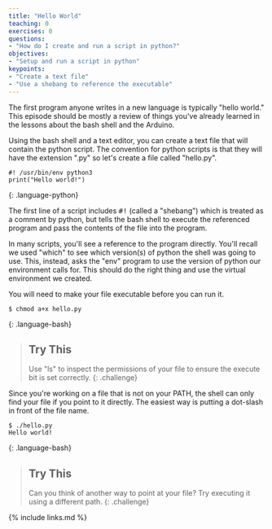 ```yaml
---
title: "Hello World"
teaching: 0
exercises: 0
questions:
- "How do I create and run a script in python?"
objectives:
- "Setup and run a script in python"
keypoints:
- "Create a text file"
- "Use a shebang to reference the executable"
---
```


The first program anyone writes in a new language is typically "hello world." This episode should be mostly a review of things you've already learned in the lessons about the bash shell and the Arduino.

Using the bash shell and a text editor, you can create a text file that will contain the python script. The convention for python scripts is that they will have the extension ".py" so let's create a file called "hello.py".

~~~
#! /usr/bin/env python3
print("Hello world!")
~~~
{: .language-python}

The first line of a script includes <kbd>#!</kbd> (called a "shebang") which is treated as a comment by python, but tells the bash shell to execute the referenced program and pass the contents of the file into the program.

In many scripts, you'll see a reference to the program directly. You'll recall we used "which" to see which version(s) of python the shell was going to use. This, instead, asks the "env" program to use the version of python our environment calls for. This should do the right thing and use the virtual environment we created.

You will need to make your file executable before you can run it.

~~~
$ chmod a+x hello.py
~~~
{: .language-bash}

> ## Try This
>
> Use "ls" to inspect the permissions of your file to ensure the execute bit is set correctly.
{: .challenge}

Since you're working on a file that is not on your PATH, the shell can only find your file if you point to it directly. The easiest way is putting a dot-slash in front of the file name.
~~~
$ ./hello.py
Hello world!
~~~
{: .language-bash}

> ## Try This
>
> Can you think of another way to point at your file? Try executing it using a different path.
{: .challenge}

{% include links.md %}
